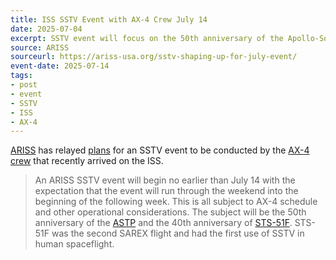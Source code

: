 ```yaml
---
title: ISS SSTV Event with AX-4 Crew July 14
date: 2025-07-04
excerpt: SSTV event will focus on the 50th anniversary of the Apollo-Soyuz Test Project.
source: ARISS
sourceurl: https://ariss-usa.org/sstv-shaping-up-for-july-event/
event-date: 2025-07-14 
tags:
- post
- event
- SSTV
- ISS
- AX-4
---
```

[ARISS](https://ariss-usa.org/) has relayed [plans](https://ariss-usa.org/sstv-shaping-up-for-july-event/) for an SSTV event to be conducted by the [AX-4 crew](https://www.nasa.gov/event/axiom-mission-4/) that recently arrived on the ISS.

> An ARISS SSTV event will begin no earlier than July 14 with the expectation that the event will run through the weekend into the beginning of the following week. This is all subject to AX-4 schedule and other operational considerations. The subject will be the 50th anniversary of the [ASTP](https://www.nasa.gov/apollo-soyuz-test-project/) and the 40th anniversary of [STS-51F](https://en.wikipedia.org/wiki/STS-51-F).  STS-51F was the second SAREX flight and had the first use of SSTV in human spaceflight.